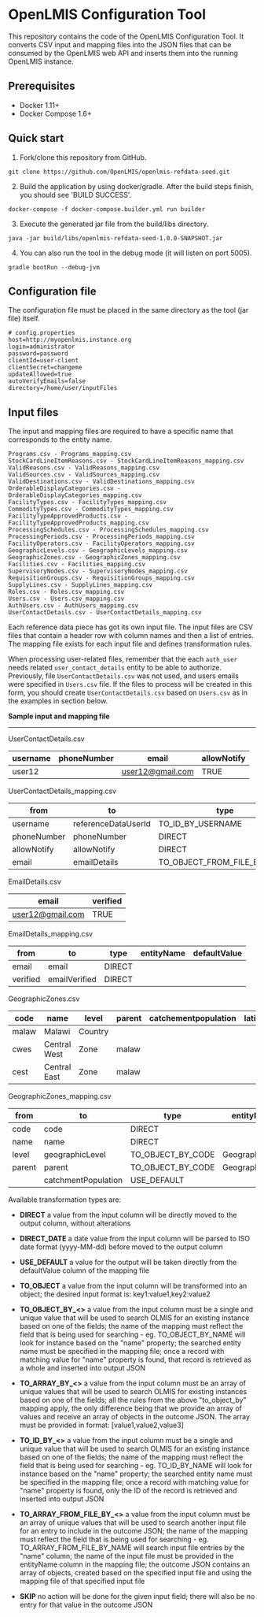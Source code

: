 # OpenLMIS Configuration Tool

This repository contains the code of the OpenLMIS Configuration Tool. It converts
CSV input and mapping files into the JSON files that can be consumed by the OpenLMIS web API and inserts them into the running OpenLMIS instance.

## Prerequisites
* Docker 1.11+
* Docker Compose 1.6+

## Quick start
1. Fork/clone this repository from GitHub.

```shell
git clone https://github.com/OpenLMIS/openlmis-refdata-seed.git
```
2. Build the application by using docker/gradle. After the build steps finish, you should see
'BUILD SUCCESS'.

```shell
docker-compose -f docker-compose.builder.yml run builder
```
3. Execute the generated jar file from the build/libs directory.

```shell
java -jar build/libs/openlmis-refdata-seed-1.0.0-SNAPSHOT.jar
```

4. You can also run the tool in the debug mode (it will listen on port 5005).

```shell
gradle bootRun --debug-jvm
```

## Configuration file

The configuration file must be placed in the same directory as the tool (jar file) itself. 
```shell
# config.properties
host=http://myopenlmis.instance.org
login=administrator
password=password
clientId=user-client
clientSecret=changeme
updateAllowed=true
autoVerifyEmails=false
directory=/home/user/inputFiles
```

## Input files

The input and mapping files are required to have a specific name that corresponds to the entity name.
```
Programs.csv - Programs_mapping.csv
StockCardLineItemReasons.csv - StockCardLineItemReasons_mapping.csv
ValidReasons.csv - ValidReasons_mapping.csv
ValidSources.csv - ValidSources_mapping.csv
ValidDestinations.csv - ValidDestinations_mapping.csv
OrderableDisplayCategories.csv - OrderableDisplayCategories_mapping.csv
FacilityTypes.csv - FacilityTypes_mapping.csv
CommodityTypes.csv - CommodityTypes_mapping.csv
FacilityTypeApprovedProducts.csv - FacilityTypeApprovedProducts_mapping.csv
ProcessingSchedules.csv - ProcessingSchedules_mapping.csv
ProcessingPeriods.csv - ProcessingPeriods_mapping.csv
FacilityOperators.csv - FacilityOperators_mapping.csv
GeographicLevels.csv - GeographicLevels_mapping.csv
GeographicZones.csv - GeographicZones_mapping.csv
Facilities.csv - Facilities_mapping.csv
SupervisoryNodes.csv - SupervisoryNodes_mapping.csv
RequisitionGroups.csv - RequisitionGroups_mapping.csv
SupplyLines.csv - SupplyLines_mapping.csv
Roles.csv - Roles.csv_mapping.csv
Users.csv - Users.csv_mapping.csv
AuthUsers.csv - AuthUsers_mapping.csv
UserContactDetails.csv - UserContactDetails_mapping.csv
```

Each reference data piece has got its own input file. The input files are CSV files that contain a header row with column names and then a list of entries. The mapping file exists for each input file and defines transformation rules.

When processing user-related files, remember that the each `auth_user` needs related `user_contact_details` entity
to be able to authorize. Previously, file `UserContactDetails.csv` was not used, and users emails were specified in `Users.csv` file. 
If the files to process will be created in this form, you should create `UserContactDetails.csv` 
based on `Users.csv` as in the examples in section below.

**Sample input and mapping file**
___

UserContactDetails.csv

| username | phoneNumber | email            | allowNotify |
| -------- | ----------- | ---------------- | ----------- |
| user12   |             | user12@gmail.com | TRUE        |

UserContactDetails_mapping.csv

| from        | to                   | type                         | entityName       | defaultValue  |
| ----------- | -------------------- | ---------------------------- | ---------------- | ------------- |
| username    | referenceDataUserId  | TO_ID_BY_USERNAME            | User             |               |
| phoneNumber | phoneNumber          | DIRECT                       |                  |               |
| allowNotify | allowNotify          | DIRECT                       | GeographicLevel  |               |
| email       | emailDetails         | TO_OBJECT_FROM_FILE_BY_EMAIL | EmailDetails.csv |               |

EmailDetails.csv

| email              | verified    |
| ------------------ | ----------- |
| user12@gmail.com   | TRUE        |

EmailDetails_mapping.csv

| from     | to            | type   | entityName | defaultValue  |
| -------- | --------------| ------ | ---------- | ------------- |
| email    | email         | DIRECT |            |               |
| verified | emailVerified | DIRECT |            |               |

GeographicZones.csv

| code  | name           | level    | parent | catchementpopulation | latitude | longitude |
| ----- | -------------- | -------- | ------ | -------------------- | -------- | --------- |
| malaw | Malawi         | Country  |        |                      |          |           |	
| cwes  | Central West   | Zone     | malaw  |                      |          |           |
| cest  | Central East   | Zone     | malaw  |                      |          |           |


GeographicZones_mapping.csv

| from        | to                   | type              | entityName         | defaultValue  |
| ----------- | -------------------- | ----------------- | ------------------ | ------------- |
| code        | code                 | DIRECT	         |                    |               |
| name        | name                 | DIRECT            |                    |               |
| level       | geographicLevel      | TO_OBJECT_BY_CODE | GeographicLevel    |               |
| parent      | parent               | TO_OBJECT_BY_CODE | GeographicZone     |               |
|             | catchmentPopulation  | USE_DEFAULT       |                    | 0             |
	
Available transformation types are:

 - **DIRECT** a value from the input column will be directly moved to the output column, without alterations

 - **DIRECT_DATE** a date value from the input column will be parsed to ISO date format (yyyy-MM-dd) before moved to the output column

 - **USE_DEFAULT** a value for the output will be taken directly from the defaultValue column of the mapping file

 - **TO_OBJECT** a value from the input column will be transformed into an object; the desired input format is: key1:value1,key2:value2

 - **TO_OBJECT_BY_<>** a value from the input column must be a single and unique value that will be used to search OLMIS for an existing instance based on one of the fields; the name of the mapping must reflect the field that is being used for searching - eg. TO_OBJECT_BY_NAME will look for instance based on the "name" property; the searched entity name must be specified in the mapping file; once a record with matching value for "name" property is found, that record is retrieved as a whole and inserted into output JSON

 - **TO_ARRAY_BY_<>** a value from the input column must be an array of unique values that will be used to search OLMIS for existing instances based on one of the fields; all the rules from the above "to_object_by" mapping apply, the only difference being that we provide an array of values and receive an array of objects in the outcome JSON. The array must be provided in format: [value1,value2,value3]

 - **TO_ID_BY_<>** a value from the input column must be a single and unique value that will be used to search OLMIS for an existing instance based on one of the fields; the name of the mapping must reflect the field that is being used for searching - eg. TO_ID_BY_NAME will look for instance based on the "name" property; the searched entity name must be specified in the mapping file; once a record with matching value for "name" property is found, only the ID of the record is retrieved and inserted into output JSON

 - **TO_ARRAY_FROM_FILE_BY_<>** a value from the input column must be an array of unique values that will be used to search another input file for an entry to include in the outcome JSON; the name of the mapping must reflect the field that is being used for searching - eg. TO_ARRAY_FROM_FILE_BY_NAME will search input file entries by the "name" column; the name of the input file must be provided in the entityName column in the mapping file; the outcome JSON contains an array of objects, created based on the specified input file and using the mapping file of that specified input file

 - **SKIP** no action will be done for the given input field; there will also be no entry for that value in the outcome JSON
